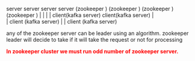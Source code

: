 
  server         server         server         server 
(zookeeper )   (zookeeper )  (zookeeper )    (zookeeper )
    |            |              |               |
	                                          client(kafka server)
	                          client(kafka server)
				 |			 			 
	|            client (kafka server)
	|
	|
	client (kafka server)
	
	
<p>	any of the zookeeper server can be leader using an algorithm. zookeeper leader will decide 
	to take if it will take the request or not for processing </p>
	
<b style="color:red;">In zookeeper cluster we must run odd number of zookeeper server.</b>
	
	
	